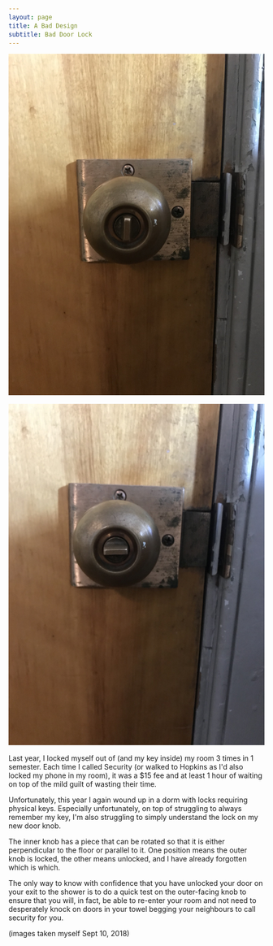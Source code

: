 ```yaml
---
layout: page
title: A Bad Design
subtitle: Bad Door Lock
---
```

![bad 0](/img/bad-design-0.jpg)

![bad 1](/img/bad-design-1.jpg)

Last year, I locked myself out of (and my key inside) my room 3 times in 1 semester. Each time I called Security (or walked to Hopkins as I'd also locked my phone in my room), it was a $15 fee and at least 1 hour of waiting on top of the mild guilt of wasting their time.

Unfortunately, this year I again wound up in a dorm with locks requiring physical keys. Especially unfortunately, on top of struggling to always remember my key, I'm also struggling to simply understand the lock on my new door knob.

The inner knob has a piece that can be rotated so that it is either perpendicular to the floor or parallel to it. One position means the outer knob is locked, the other means unlocked, and I have already forgotten which is which.

The only way to know with confidence that you have unlocked your door on your exit to the shower is to do a quick test on the outer-facing knob to ensure that you will, in fact, be able to re-enter your room and not need to desperately knock on doors in your towel begging your neighbours to call security for you.

(images taken myself Sept 10, 2018)
